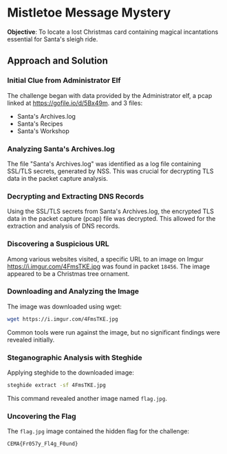 # Mistletoe Message Mystery

**Objective**: To locate a lost Christmas card containing magical incantations essential for Santa's sleigh ride.

## Approach and Solution

### Initial Clue from Administrator Elf

The challenge began with data provided by the Administrator elf, a pcap linked at <https://gofile.io/d/5Bx49m>. and 3 files:

- Santa's Archives.log
- Santa's Recipes
- Santa's Workshop

### Analyzing Santa's Archives.log

The file "Santa's Archives.log" was identified as a log file containing SSL/TLS secrets, generated by NSS. This was crucial for decrypting TLS data in the packet capture analysis.

### Decrypting and Extracting DNS Records

Using the SSL/TLS secrets from Santa's Archives.log, the encrypted TLS data in the packet capture (pcap) file was decrypted. This allowed for the extraction and analysis of DNS records.

### Discovering a Suspicious URL

Among various websites visited, a specific URL to an image on Imgur <https://i.imgur.com/4FmsTKE.jpg> was found in packet `18456`. The image appeared to be a Christmas tree ornament.

### Downloading and Analyzing the Image

The image was downloaded using wget:

```bash
wget https://i.imgur.com/4FmsTKE.jpg
```

Common tools were run against the image, but no significant findings were revealed initially.

### Steganographic Analysis with Steghide

Applying steghide to the downloaded image:

```bash
steghide extract -sf 4FmsTKE.jpg
```

This command revealed another image named `flag.jpg`.

### Uncovering the Flag

The `flag.jpg` image contained the hidden flag for the challenge:

`CEMA{Fr057y_Fl4g_F0und}`
